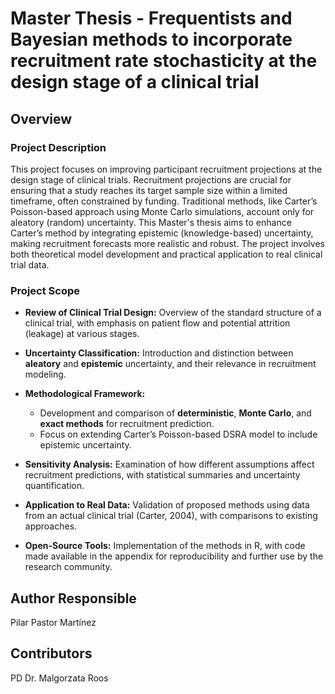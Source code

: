 # Master Thesis - Frequentists and Bayesian methods to incorporate recruitment rate stochasticity at the design stage of a clinical trial

## Overview

### **Project Description**

This project focuses on improving participant recruitment projections at the design stage of clinical trials. Recruitment projections are crucial for ensuring that a study reaches its target sample size within a limited timeframe, often constrained by funding. Traditional methods, like Carter’s Poisson-based approach using Monte Carlo simulations, account only for aleatory (random) uncertainty. This Master's thesis aims to enhance Carter’s method by integrating epistemic (knowledge-based) uncertainty, making recruitment forecasts more realistic and robust. The project involves both theoretical model development and practical application to real clinical trial data.


### **Project Scope**

- **Review of Clinical Trial Design:** Overview of the standard structure of a clinical trial, with emphasis on patient flow and potential attrition (leakage) at various stages.
- **Uncertainty Classification:** Introduction and distinction between **aleatory** and **epistemic** uncertainty, and their relevance in recruitment modeling.
- **Methodological Framework:**

  - Development and comparison of **deterministic**, **Monte Carlo**, and **exact methods** for recruitment prediction.
  - Focus on extending Carter’s Poisson-based DSRA model to include epistemic uncertainty.
- **Sensitivity Analysis:** Examination of how different assumptions affect recruitment predictions, with statistical summaries and uncertainty quantification.
- **Application to Real Data:** Validation of proposed methods using data from an actual clinical trial (Carter, 2004), with comparisons to existing approaches.
- **Open-Source Tools:** Implementation of the methods in R, with code made available in the appendix for reproducibility and further use by the research community.



## Author Responsible

Pilar Pastor Martínez

## Contributors

PD Dr. Malgorzata Roos
